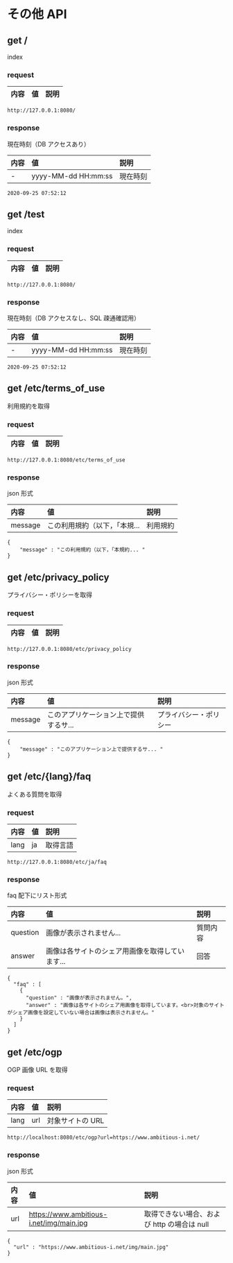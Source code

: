 # その他 API

## get /

index

### request

内容 | 値 | 説明
:--|:--|:--

```
http://127.0.0.1:8080/
```

### response

現在時刻（DB アクセスあり）

内容 | 値 | 説明
:--|:--|:--
\- | yyyy-MM-dd HH:mm:ss | 現在時刻

```
2020-09-25 07:52:12
```

## get /test

index

### request

内容 | 値 | 説明
:--|:--|:--

```
http://127.0.0.1:8080/
```

### response

現在時刻（DB アクセスなし、SQL 疎通確認用）

内容 | 値 | 説明
:--|:--|:--
\- | yyyy-MM-dd HH:mm:ss | 現在時刻

```
2020-09-25 07:52:12
```

## get /etc/terms_of_use

利用規約を取得

### request

内容 | 値 | 説明
:--|:--|:--

```
http://127.0.0.1:8080/etc/terms_of_use
```

### response

json 形式

内容 | 値 | 説明
:--|:--|:--
message | この利用規約（以下，「本規... | 利用規約

```
{
    "message" : "この利用規約（以下，「本規約... "
}
```

## get /etc/privacy_policy

プライバシー・ポリシーを取得

### request

内容 | 値 | 説明
:--|:--|:--

```
http://127.0.0.1:8080/etc/privacy_policy
```

### response

json 形式

内容 | 値 | 説明
:--|:--|:--
message | このアプリケーション上で提供するサ... | プライバシー・ポリシー

```
{
    "message" : "このアプリケーション上で提供するサ... "
}
```

## get /etc/{lang}/faq

よくある質問を取得

### request

内容 | 値 | 説明
:--|:--|:--
lang | ja | 取得言語

```
http://127.0.0.1:8080/etc/ja/faq
```

### response

faq 配下にリスト形式

内容 | 値 | 説明
:--|:--|:--
question | 画像が表示されません... | 質問内容
answer | 画像は各サイトのシェア用画像を取得しています... | 回答

```
{
  "faq" : [
    {
      "question" : "画像が表示されません。",
      "answer" : "画像は各サイトのシェア用画像を取得しています。<br>対象のサイトがシェア画像を設定していない場合は画像は表示されません。"
    }
  ]
}
```

## get /etc/ogp

OGP 画像 URL を取得

### request

内容 | 値 | 説明
:--|:--|:--
lang | url | 対象サイトの URL

```
http://localhost:8080/etc/ogp?url=https://www.ambitious-i.net/
```

### response

json 形式

内容 | 値 | 説明
:--|:--|:--
url | https://www.ambitious-i.net/img/main.jpg | 取得できない場合、および http の場合は null

```
{
  "url" : "https://www.ambitious-i.net/img/main.jpg"
}
```

